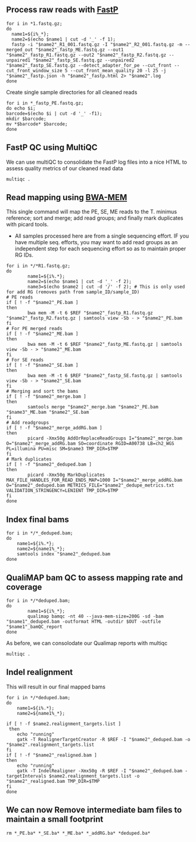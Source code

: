 ## Process raw reads with [FastP](https://github.com/OpenGene/fastp)
```
for i in *1.fastq.gz;
do
  name1=${i%_*};
  name2=$(echo $name1 | cut -d '_' -f 1);
  fastp -i "$name2"_R1_001.fastq.gz -I "$name2"_R2_001.fastq.gz -m --merged_out "$name2"_fastp_ME.fastq.gz --out1 "$name2"_fastp_R1.fastq.gz --out2 "$name2"_fastp_R2.fastq.gz --unpaired1 "$name2"_fastp_SE.fastq.gz --unpaired2 "$name2"_fastp_SE.fastq.gz --detect_adapter_for_pe --cut_front --cut_front_window_size 5 --cut_front_mean_quality 20 -l 25 -j "$name2"_fastp.json -h "$name2"_fastp.html 2> "$name2".log
done
````
 Create single sample directories for all cleaned reads
```
for i in *_fastp_PE.fastq.gz; 
do echo $i; 
barcode=$(echo $i | cut -d '_' -f1); 
mkdir $barcode; 
mv *$barcode* $barcode; 
done
```
## FastP QC using MultiQC
We can use multiQC to consolidate the FastP log files into a nice HTML to assess quality metrics of our cleaned read data
```
multiqc .
```

## Read mapping using [BWA-MEM](https://academic.oup.com/bioinformatics/article/25/14/1754/225615?login=true)
This single command will map the PE, SE, ME reads to the T. minimus reference; sort and merge; add read groups; and finally 
mark duplicates with picard tools.
- All samples processed here are from a single sequencing effort. IF you have multiple seq. efforts,
you may want to add read groups as an independent step for each sequencing effort so as to maintain proper RG IDs.  
```
for i in */*R1.fastq.gz;
do
        name1=${i%.*};
        name2=$(echo $name1 | cut -d '_' -f 2);
        name3=$(echo $name2 | cut -d '/' -f 2); # This is only used for add RG (removes path from sample_ID/sample_ID)
# PE reads
if [ ! -f "$name2"_PE.bam ]
then
        bwa mem -M -t 6 $REF "$name2"_fastp_R1.fastq.gz "$name2"_fastp_R2.fastq.gz | samtools view -Sb - > "$name2"_PE.bam
fi
# For PE merged reads
if [ ! -f "$name2"_ME.bam ]
then
        bwa mem -M -t 6 $REF "$name2"_fastp_ME.fastq.gz | samtools view -Sb - > "$name2"_ME.bam
fi
# For SE reads
if [ ! -f "$name2"_SE.bam ]
then
        bwa mem -M -t 6 $REF "$name2"_fastp_SE.fastq.gz | samtools view -Sb - > "$name2"_SE.bam
fi
# Merging and sort the bams
if [ ! -f "$name2"_merge.bam ]
then
        samtools merge "$name2"_merge.bam "$name2"_PE.bam "$name3"_ME.bam "$name2"_SE.bam
fi
# Add readgroups
if [ ! -f "$name2"_merge_addRG.bam ]
then
        picard -Xmx50g AddOrReplaceReadGroups I="$name2"_merge.bam O="$name2"_merge_addRG.bam SO=coordinate RGID=A00738 LB=ch2_WGS PL=illumina PU=misc SM=$name3 TMP_DIR=$TMP
fi
# Mark duplicates
if [ ! -f "$name2"_deduped.bam ]
then
        picard -Xmx50g MarkDuplicates MAX_FILE_HANDLES_FOR_READ_ENDS_MAP=1000 I="$name2"_merge_addRG.bam O="$name2"_deduped.bam METRICS_FILE="$name2"_dedupe_metrics.txt VALIDATION_STRINGENCY=LENIENT TMP_DIR=$TMP
fi
done
```
## Index final bams
```
for i in */*_deduped.bam;
do
	name1=${i%.*};
	name2=${name1%_*}; 
	samtools index "$name2"_deduped.bam
done
```
## QualiMAP bam QC to assess mapping rate and coverage
```
for i in */*deduped.bam;
do
        name1=${i%_*};
        qualimap bamqc -nt 40 --java-mem-size=200G -sd -bam "$name1"_deduped.bam -outformat HTML -outdir $OUT -outfile "$name1"_bamQC_report
done
```
As before, we can consolodate our Qualimap reports with multiqc
```
multiqc .
```
## Indel realignment
This will result in our final mapped bams

```
for i in */*deduped.bam;
do
	name1=${i%.*};
	name2=${name1%_*};

if [ ! -f $name2.realignment_targets.list ]
 then
 	echo "running"
	gatk -T RealignerTargetCreator -R $REF -I "$name2"_deduped.bam -o "$name2".realignment_targets.list
fi
if [ ! -f "$name2"_realigned.bam ]
then
	echo "running"
	gatk -T IndelRealigner -Xmx50g -R $REF -I "$name2"_deduped.bam -targetIntervals $name2.realignment_targets.list -o "$name2"_realigned.bam TMP_DIR=$TMP
fi
done
```

## We can now Remove intermediate bam files to maintain a small footprint
```
rm *_PE.ba* *_SE.ba* *_ME.ba* *_addRG.ba* *deduped.ba*
```
